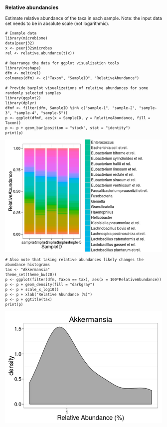 ### Relative abundancies

Estimate relative abundance of the taxa in each sample. Note: the input
data set needs to be in absolute scale (not logarithmic).

    # Example data
    library(microbiome)
    data(peerj32)
    x <- peerj32$microbes
    rel <- relative.abundance(t(x))

    # Rearrange the data for ggplot visualization tools
    library(reshape)
    dfm <- melt(rel)
    colnames(dfm) <- c("Taxon", "SampleID", "RelativeAbundance")

    # Provide barplot visualizations of relative abundances for some randomly selected samples
    library(ggplot2)
    library(dplyr)
    dfmf <- filter(dfm, SampleID %in% c("sample-1", "sample-2", "sample-3", "sample-4", "sample-5"))
    p <- ggplot(dfmf, aes(x = SampleID, y = RelativeAbundance, fill = Taxon))
    p <- p + geom_bar(position = "stack", stat = "identity")
    print(p)

![](figure/diversity-example6-1.png)

    # Also note that taking relative abundances likely changes the abundance histograms
    tax <- "Akkermansia"
    theme_set(theme_bw(20))
    p <- ggplot(filter(dfm, Taxon == tax), aes(x = 100*RelativeAbundance))
    p <- p + geom_density(fill = "darkgray")
    p <- p + scale_x_log10()
    p <- p + xlab("Relative Abundance (%)")
    p <- p + ggtitle(tax)
    print(p)

![](figure/diversity-example6-2.png)
